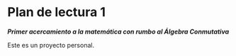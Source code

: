 # Plan de lectura 1

_**Primer acercamiento a la matemática con rumbo al Álgebra Conmutativa**_

Este es un proyecto personal. 
